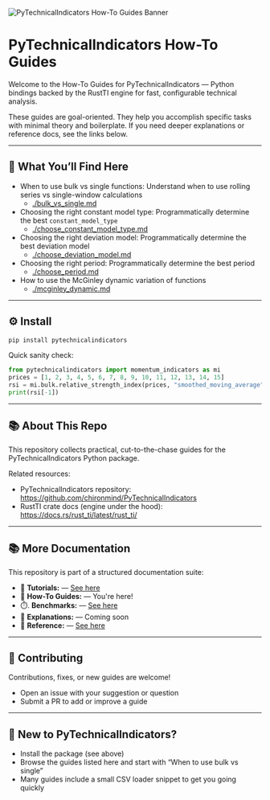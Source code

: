 ![PyTechnicalIndicators How-To Guides Banner](./assets/how-to-banner.png)

# PyTechnicalIndicators How-To Guides

Welcome to the How-To Guides for PyTechnicalIndicators — Python bindings backed by the RustTI engine for fast, configurable technical analysis.

These guides are goal-oriented. They help you accomplish specific tasks with minimal theory and boilerplate. If you need deeper explanations or reference docs, see the links below.

---

## 🧭 What You’ll Find Here

- When to use bulk vs single functions: Understand when to use rolling series vs single-window calculations
  - [./bulk_vs_single.md](./bulk_vs_single.md)
- Choosing the right constant model type: Programmatically determine the best `constant_model_type`
  - [./choose_constant_model_type.md](./choose_constant_model_type.md)
- Choosing the right deviation model: Programmatically determine the best deviation model
  - [./choose_deviation_model.md](./choose_deviation_model.md)
- Choosing the right period: Programmatically determine the best period
  - [./choose_period.md](./choose_period.md)
- How to use the McGinley dynamic variation of functions
  - [./mcginley_dynamic.md](./mcginley_dynamic.md)

---

## ⚙️ Install

```bash
pip install pytechnicalindicators
```

Quick sanity check:

```python
from pytechnicalindicators import momentum_indicators as mi
prices = [1, 2, 3, 4, 5, 6, 7, 8, 9, 10, 11, 12, 13, 14, 15]
rsi = mi.bulk.relative_strength_index(prices, "smoothed_moving_average", 14)
print(rsi[-1])
```

---

## 📚 About This Repo

This repository collects practical, cut-to-the-chase guides for the PyTechnicalIndicators Python package.

Related resources:
- PyTechnicalIndicators repository: https://github.com/chironmind/PyTechnicalIndicators
- RustTI crate docs (engine under the hood): https://docs.rs/rust_ti/latest/rust_ti/

---

## 📚 More Documentation

This repository is part of a structured documentation suite:

- 📕 **Tutorials:** — [See here](https://github.com/ChironMind/PyTechnicalIndicators_Tutorials)
- 📘 **How-To Guides:** — You're here!
- ⏱️. **Benchmarks:** — [See here](https://github.com/ChironMind/PyTechnicalIndicators-Benchmarks)
- 📙 **Explanations:** — Coming soon
- 📗 **Reference:** — [See here](https://github.com/ChironMind/PyTechnicalIndicators/wiki)

---

## 💬 Contributing

Contributions, fixes, or new guides are welcome!
- Open an issue with your suggestion or question
- Submit a PR to add or improve a guide

---

## 🧠 New to PyTechnicalIndicators?

- Install the package (see above)
- Browse the guides listed here and start with “When to use bulk vs single”
- Many guides include a small CSV loader snippet to get you going quickly

